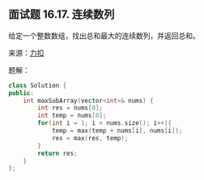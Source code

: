 ## 面试题 16.17. 连续数列
给定一个整数数组，找出总和最大的连续数列，并返回总和。

来源：[力扣](https://leetcode.cn/problems/contiguous-sequence-lcci/)

题解：
```C++
class Solution {
public:
    int maxSubArray(vector<int>& nums) {
        int res = nums[0];
        int temp = nums[0];
        for(int i = 1; i < nums.size(); i++){
            temp = max(temp + nums[i], nums[i]);
            res = max(res, temp);
        }
        return res;
    }
};
```
